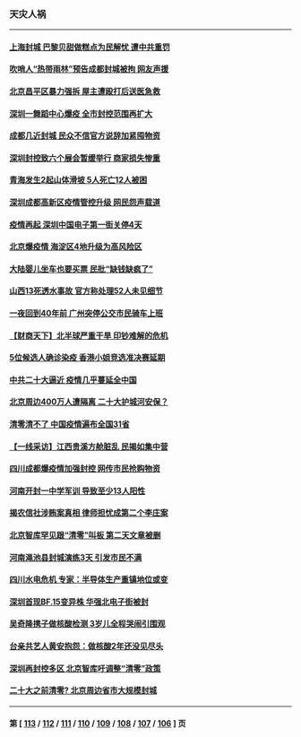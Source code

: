 ### 天灾人祸
---
#### [上海封城 巴黎贝甜做糕点为民解忧 遭中共重罚](../../pages/ncid280/n13815676.md) 
#### [吹哨人“热带雨林”预告成都封城被拘 网友声援](../../pages/ncid280/n13815388.md) 
#### [北京昌平区暴力强拆 屋主遭殴打后送医急救](../../pages/ncid280/n13815576.md) 
#### [深圳一舞蹈中心爆疫 全市封控范围再扩大](../../pages/ncid280/n13815419.md) 
#### [成都几近封城 民众不信官方说辞加紧囤物资](../../pages/ncid280/n13815284.md) 
#### [深圳封控致六个展会暂缓举行 商家损失惨重](../../pages/ncid280/n13815143.md) 
#### [青海发生2起山体滑坡 5人死亡12人被困](../../pages/ncid280/n13814999.md) 
#### [深圳成都高新区疫情管控升级 网民怨声载道](../../pages/ncid280/n13814399.md) 
#### [疫情再起 深圳中国电子第一街关停4天](../../pages/ncid280/n13814373.md) 
#### [北京爆疫情 海淀区4地升级为高风险区](../../pages/ncid280/n13814527.md) 
#### [大陆婴儿坐车也要买票 民批“缺钱缺疯了”](../../pages/ncid280/n13814495.md) 
#### [山西13死透水事故 官方称处理52人未见细节](../../pages/ncid280/n13814417.md) 
#### [一夜回到40年前 广州突停公交市民骑车上班](../../pages/ncid280/n13814287.md) 
#### [【财商天下】北半球严重干旱 印钞难解的危机](../../pages/ncid280/n13814000.md) 
#### [5位候选人确诊染疫 香港小姐竞选准决赛延期](../../pages/ncid280/n13814005.md) 
#### [中共二十大逼近 疫情几乎蔓延全中国](../../pages/ncid280/n13813991.md) 
#### [北京周边400万人遭隔离 二十大护城河安保？](../../pages/ncid280/n13813870.md) 
#### [清零清不了 中国疫情遍布全国31省](../../pages/ncid280/n13813867.md) 
#### [【一线采访】江西贵溪方舱脏乱 民揭如集中营](../../pages/ncid280/n13813251.md) 
#### [四川成都爆疫情加强封控 网传市民抢购物资](../../pages/ncid280/n13813588.md) 
#### [河南开封一中学军训 导致至少13人阳性](../../pages/ncid280/n13813702.md) 
#### [揭农信社涉贿案真相 律师担忧成第二个李庄案](../../pages/ncid280/n13812915.md) 
#### [北京智库罕见跟“清零”叫板 第二天文章被删](../../pages/ncid280/n13813675.md) 
#### [河南渑池县封城演练3天 引发市民不满](../../pages/ncid280/n13813454.md) 
#### [四川水电危机 专家：半导体生产重镇地位或变](../../pages/ncid280/n13813508.md) 
#### [深圳首现BF.15变异株 华强北电子街被封](../../pages/ncid280/n13813444.md) 
#### [吴奇隆携子做核酸检测 3岁儿全程哭闹引围观](../../pages/ncid280/n13813361.md) 
#### [台亲共艺人黄安抱怨：做核酸2年还没见尽头](../../pages/ncid280/n13813307.md) 
#### [深圳再封控多区 北京智库吁调整“清零”政策](../../pages/ncid280/n13813188.md) 
#### [二十大之前清零? 北京周边省市大规模封城](../../pages/ncid280/n13813098.md) 

---
#### 第 [ [113](./113.md) / [112](./112.md) / [111](./111.md) / [110](./110.md) / [109](./109.md) / [108](./108.md) / [107](./107.md) / [106](./106.md) ] 页
